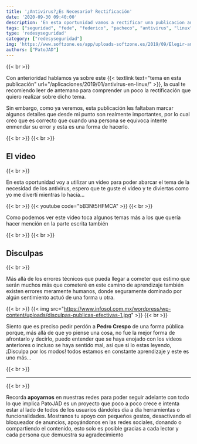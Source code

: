 ```yaml
---
title: '¿Antivirus?¿Es Necesario? Rectificación'
date: '2020-09-30 09:40:00'
description: 'En esta oportunidad vamos a rectificar una publicacion anterior con el fin de dejar las cosas mas claras'
tags: ["seguridad", "fede", "federico", "pacheco", "antivirus", "linux", "windows", "informacion", "disculpas", "pedro", "crespo", "virus"]
type: 'redesyseguridad'
category: ["redesyseguridad"]
img: 'https://www.softzone.es/app/uploads-softzone.es/2019/09/Elegir-antivirus.jpg'
authors: ["PatoJAD"]
---
```


{{< br >}}

Con anterioridad hablamos ya sobre este {{< textlink text="tema en esta publicación" url="/aplicaciones/2019/01/antivirus-en-linux/" >}}, la cual te recomiendo leer de antemano para comprender un poco la rectificación que quiero realizar sobre dicho tema.

Sin embargo, como ya veremos, esta publicación les faltaban marcar algunos detalles que desde mi punto son realmente importantes, por lo cual creo que es correcto que cuando una persona se equivoca intente enmendar su error y esta es una forma de hacerlo.

{{< br >}}
{{< br >}}

## El video

{{< br >}}

En esta oportunidad voy a utilizar un video para poder abarcar el tema de la necesidad de los antivirus, espero que te guste el video y te diviertas como yo me divertí mientras lo hacía...

{{< br >}}
{{< youtube code="bB3Nt5HFMCA" >}}
{{< br >}}

Como podemos ver este video toca algunos temas más a los que quería hacer mención en la parte escrita también

{{< br >}}
{{< br >}}

## Disculpas

{{< br >}}

Más allá de los errores técnicos que pueda llegar a cometer que estimo que serán muchos más que cometeré en este camino de aprendizaje también existen errores meramente humanos, donde seguramente dominado por algún sentimiento actuó de una forma u otra.

{{< br >}}
{{< img src="https://www.infosol.com.mx/wordpress/wp-content/uploads/disculpas-publicas-efectivas-1.jpg" >}}
{{< br >}}

Siento que es preciso pedir perdón a **Pedro Crespo** de una forma pública porque, más allá de que yo piense una cosa, no fue la mejor forma de afrontarlo y decirlo, puedo entender que se haya enojado con los videos anteriores o incluso se haya sentido mal, así que si lo estas leyendo, ¡Disculpa por los modos! todos estamos en constante aprendizaje y este es uno más...

{{< br >}}

---

{{< br >}}

Recorda **apoyarnos** en nuestras redes para poder seguir adelante con todo lo que implica PatoJAD es un proyecto que poco a poco crece e intenta estar al lado de todos de los usuarios dándoles dia a dia herramientas o funcionalidades. Mostranos tu apoyo con pequeños gestos, desactivando el bloqueador de anuncios, apoyándonos en las redes sociales, donando o compartiendo el contenido, esto solo es posible gracias a cada lector y cada persona que demuestra su agradecimiento
